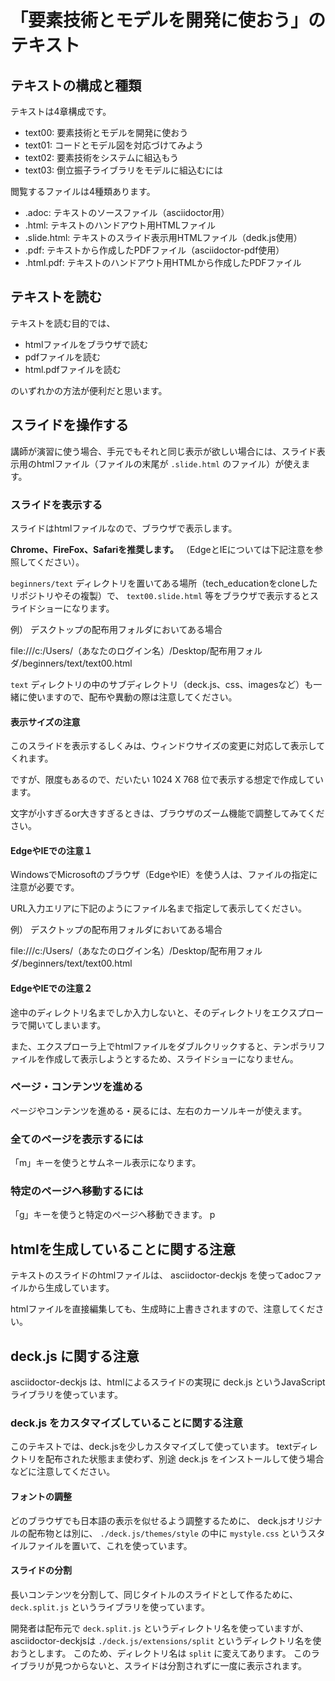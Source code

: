 # 「要素技術とモデルを開発に使おう」のテキスト

## テキストの構成と種類

テキストは4章構成です。

* text00: 要素技術とモデルを開発に使おう
* text01: コードとモデル図を対応づけてみよう
* text02: 要素技術をシステムに組込もう
* text03: 倒立振子ライブラリをモデルに組込むには

閲覧するファイルは4種類あります。

* .adoc: テキストのソースファイル（asciidoctor用）
* .html: テキストのハンドアウト用HTMLファイル
* .slide.html: テキストのスライド表示用HTMLファイル（dedk.js使用）
* .pdf: テキストから作成したPDFファイル（asciidoctor-pdf使用）
* .html.pdf: テキストのハンドアウト用HTMLから作成したPDFファイル

## テキストを読む

テキストを読む目的では、

* htmlファイルをブラウザで読む
* pdfファイルを読む
* html.pdfファイルを読む

のいずれかの方法が便利だと思います。

## スライドを操作する

講師が演習に使う場合、手元でもそれと同じ表示が欲しい場合には、スライド表示用のhtmlファイル（ファイルの末尾が `.slide.html` のファイル）が使えます。

### スライドを表示する

スライドはhtmlファイルなので、ブラウザで表示します。

**Chrome、FireFox、Safariを推奨します。**  （EdgeとIEについては下記注意を参照してください）。

`beginners/text` ディレクトリを置いてある場所（tech_educationをcloneしたリポジトリやその複製）で、
`text00.slide.html` 等をブラウザで表示するとスライドショーになります。

例） デスクトップの配布用フォルダにおいてある場合

file:///c:/Users/（あなたのログイン名）/Desktop/配布用フォルダ/beginners/text/text00.html

`text` ディレクトリの中のサブディレクトリ（deck.js、css、imagesなど）も一緒に使いますので、配布や異動の際は注意してください。

#### 表示サイズの注意

このスライドを表示するしくみは、ウィンドウサイズの変更に対応して表示してくれます。

ですが、限度もあるので、だいたい 1024 X 768 位で表示する想定で作成しています。

文字が小すぎるor大きすぎるときは、ブラウザのズーム機能で調整してみてください。

#### EdgeやIEでの注意１

WindowsでMicrosoftのブラウザ（EdgeやIE）を使う人は、ファイルの指定に注意が必要です。

URL入力エリアに下記のようにファイル名まで指定して表示してください。

例） デスクトップの配布用フォルダにおいてある場合

file:///c:/Users/（あなたのログイン名）/Desktop/配布用フォルダ/beginners/text/text00.html

#### EdgeやIEでの注意２

途中のディレクトリ名までしか入力しないと、そのディレクトリをエクスプローラで開いてしまいます。

また、エクスプローラ上でhtmlファイルをダブルクリックすると、テンポラリファイルを作成して表示しようとするため、スライドショーになりません。


### ページ・コンテンツを進める

ページやコンテンツを進める・戻るには、左右のカーソルキーが使えます。

### 全てのページを表示するには

「m」キーを使うとサムネール表示になります。

### 特定のページヘ移動するには

「g」キーを使うと特定のページヘ移動できます。
p
## htmlを生成していることに関する注意

テキストのスライドのhtmlファイルは、 asciidoctor-deckjs を使ってadocファイルから生成しています。

htmlファイルを直接編集しても、生成時に上書きされますので、注意してください。

## deck.js に関する注意

asciidoctor-deckjs は、htmlによるスライドの実現に deck.js というJavaScriptライブラリを使っています。

### deck.js をカスタマイズしていることに関する注意

このテキストでは、deck.jsを少しカスタマイズして使っています。
textディレクトリを配布された状態まま使わず、別途 deck.js をインストールして使う場合などに注意してください。

#### フォントの調整

どのブラウザでも日本語の表示を似せるよう調整するために、
deck.jsオリジナルの配布物とは別に、 `./deck.js/themes/style` の中に
`mystyle.css` というスタイルファイルを置いて、これを使っています。


#### スライドの分割

長いコンテンツを分割して、同じタイトルのスライドとして作るために、
`deck.split.js` というライブラリを使っています。

開発者は配布元で `deck.split.js` というディレクトリ名を使っていますが、
asciidoctor-deckjsは `./deck.js/extensions/split` というディレクトリ名を使おうとします。
このため、ディレクトリ名は `split` に変えてあります。
このライブラリが見つからないと、スライドは分割されずに一度に表示されます。
